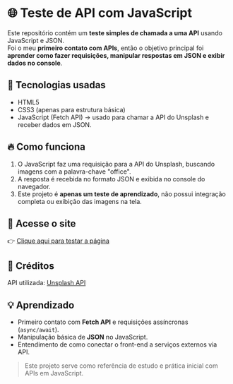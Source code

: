 # 🌐 Teste de API com JavaScript

Este repositório contém um **teste simples de chamada a uma API** usando JavaScript e JSON.  
Foi o meu **primeiro contato com APIs**, então o objetivo principal foi **aprender como fazer requisições, manipular respostas em JSON e exibir dados no console**.

## 🚀 Tecnologias usadas

- HTML5  
- CSS3 (apenas para estrutura básica)  
- JavaScript (Fetch API) → usado para chamar a API do Unsplash e receber dados em JSON.

## 🔥 Como funciona

1. O JavaScript faz uma requisição para a API do Unsplash, buscando imagens com a palavra-chave "office".  
2. A resposta é recebida no formato JSON e exibida no console do navegador.  
3. Este projeto é **apenas um teste de aprendizado**, não possui integração completa ou exibição das imagens na tela.

## 📎 Acesse o site

👉 [Clique aqui para testar a página](https://rfaelvitor.github.io/Testing_an_API/)

## 🙏 Créditos

API utilizada: [Unsplash API](https://api.unsplash.com/search/photos/?query=office&client_id=U9R-HdUu6FSNTGcPcJF84CewCUSMrZsALLKCQx-AkLM)

## 💡 Aprendizado

- Primeiro contato com **Fetch API** e requisições assíncronas (`async/await`).  
- Manipulação básica de **JSON** no JavaScript.  
- Entendimento de como conectar o front-end a serviços externos via API.  

> Este projeto serve como referência de estudo e prática inicial com APIs em JavaScript.

